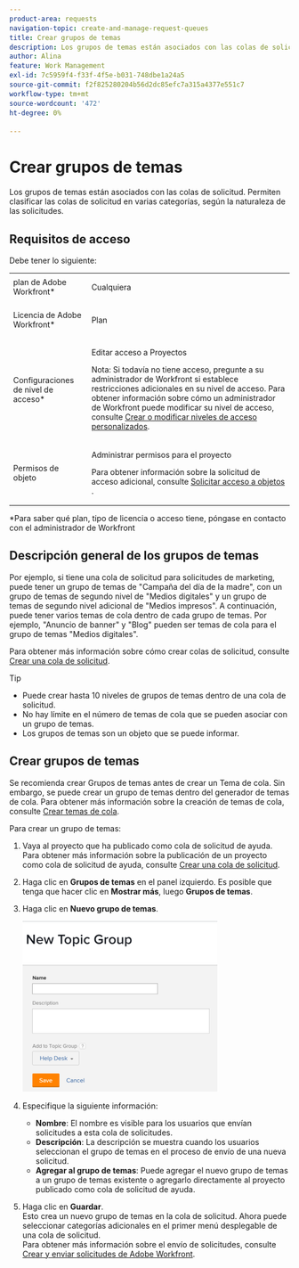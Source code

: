 ```yaml
---
product-area: requests
navigation-topic: create-and-manage-request-queues
title: Crear grupos de temas
description: Los grupos de temas están asociados con las colas de solicitud. Permiten clasificar las colas de solicitud en varias categorías, según la naturaleza de las solicitudes.
author: Alina
feature: Work Management
exl-id: 7c5959f4-f33f-4f5e-b031-748dbe1a24a5
source-git-commit: f2f825280204b56d2dc85efc7a315a4377e551c7
workflow-type: tm+mt
source-wordcount: '472'
ht-degree: 0%

---
```


# Crear grupos de temas

Los grupos de temas están asociados con las colas de solicitud. Permiten clasificar las colas de solicitud en varias categorías, según la naturaleza de las solicitudes.

## Requisitos de acceso

Debe tener lo siguiente:

<table style="table-layout:auto"> 
 <col> 
 <col> 
 <tbody> 
  <tr> 
   <td role="rowheader">plan de Adobe Workfront*</td> 
   <td> <p>Cualquiera </p> </td> 
  </tr> 
  <tr> 
   <td role="rowheader"> <p role="rowheader">Licencia de Adobe Workfront*</p> </td> 
   <td> <p>Plan </p> </td> 
  </tr> 
  <tr> 
   <td role="rowheader">Configuraciones de nivel de acceso*</td> 
   <td> <p>Editar acceso a Proyectos</p> <p>Nota: Si todavía no tiene acceso, pregunte a su administrador de Workfront si establece restricciones adicionales en su nivel de acceso. Para obtener información sobre cómo un administrador de Workfront puede modificar su nivel de acceso, consulte <a href="../../../administration-and-setup/add-users/configure-and-grant-access/create-modify-access-levels.md" class="MCXref xref">Crear o modificar niveles de acceso personalizados</a>.</p> </td> 
  </tr> 
  <tr> 
   <td role="rowheader">Permisos de objeto</td> 
   <td> <p> Administrar permisos para el proyecto</p> <p>Para obtener información sobre la solicitud de acceso adicional, consulte <a href="../../../workfront-basics/grant-and-request-access-to-objects/request-access.md" class="MCXref xref">Solicitar acceso a objetos </a>.</p> </td> 
  </tr> 
 </tbody> 
</table>

&#42;Para saber qué plan, tipo de licencia o acceso tiene, póngase en contacto con el administrador de Workfront

## Descripción general de los grupos de temas

Por ejemplo, si tiene una cola de solicitud para solicitudes de marketing, puede tener un grupo de temas de &quot;Campaña del día de la madre&quot;, con un grupo de temas de segundo nivel de &quot;Medios digitales&quot; y un grupo de temas de segundo nivel adicional de &quot;Medios impresos&quot;. A continuación, puede tener varios temas de cola dentro de cada grupo de temas. Por ejemplo, &quot;Anuncio de banner&quot; y &quot;Blog&quot; pueden ser temas de cola para el grupo de temas &quot;Medios digitales&quot;.

Para obtener más información sobre cómo crear colas de solicitud, consulte [Crear una cola de solicitud](../../../manage-work/requests/create-and-manage-request-queues/create-request-queue.md).

>[!TIP]
>
>* Puede crear hasta 10 niveles de grupos de temas dentro de una cola de solicitud.
>* No hay límite en el número de temas de cola que se pueden asociar con un grupo de temas.
>* Los grupos de temas son un objeto que se puede informar.
>


## Crear grupos de temas

Se recomienda crear Grupos de temas antes de crear un Tema de cola. Sin embargo, se puede crear un grupo de temas dentro del generador de temas de cola. Para obtener más información sobre la creación de temas de cola, consulte [Crear temas de cola](../../../manage-work/requests/create-and-manage-request-queues/create-queue-topics.md).

Para crear un grupo de temas:

1. Vaya al proyecto que ha publicado como cola de solicitud de ayuda.\
   Para obtener más información sobre la publicación de un proyecto como cola de solicitud de ayuda, consulte [Crear una cola de solicitud](../../../manage-work/requests/create-and-manage-request-queues/create-request-queue.md).

1. Haga clic en **Grupos de temas** en el panel izquierdo. Es posible que tenga que hacer clic en **Mostrar más**, luego **Grupos de temas**.
1. Haga clic en **Nuevo grupo de temas**.

   ![](assets/new-topic-group-box-nwe-350x306.png)

1. Especifique la siguiente información:

   * **Nombre**: El nombre es visible para los usuarios que envían solicitudes a esta cola de solicitudes.
   * **Descripción**: La descripción se muestra cuando los usuarios seleccionan el grupo de temas en el proceso de envío de una nueva solicitud.
   * **Agregar al grupo de temas**: Puede agregar el nuevo grupo de temas a un grupo de temas existente o agregarlo directamente al proyecto publicado como cola de solicitud de ayuda.

1. Haga clic en **Guardar**.\
   Esto crea un nuevo grupo de temas en la cola de solicitud. Ahora puede seleccionar categorías adicionales en el primer menú desplegable de una cola de solicitud.\
   Para obtener más información sobre el envío de solicitudes, consulte [Crear y enviar solicitudes de Adobe Workfront](../../../manage-work/requests/create-requests/create-submit-requests.md).
